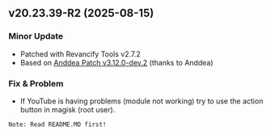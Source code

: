 ## v20.23.39-R2 (2025-08-15)

### Minor Update
- Patched with Revancify Tools v2.7.2
- Based on [Anddea Patch v3.12.0-dev.2](https://github.com/anddea/revanced-patches/releases/tag/v3.12.0-dev.2) (thanks to Anddea)

### Fix & Problem
- If YouTube is having problems (module not working) try to use the action button in magisk (root user).

`Note: Read README.MD first!` 


